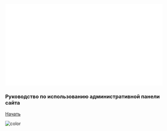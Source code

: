 ![logo](_media/InfluencerMode_logo_vertical_white.png)

### Руководство по использованию административной панели сайта

[Начать](README.md)

<!-- background color -->

![color](#000)